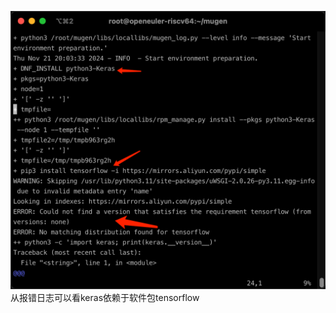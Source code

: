 ![image.png](https://raw.githubusercontent.com/KrealHtz/NoteImage/master/data/202411212018660.png)
从报错日志可以看keras依赖于软件包tensorflow